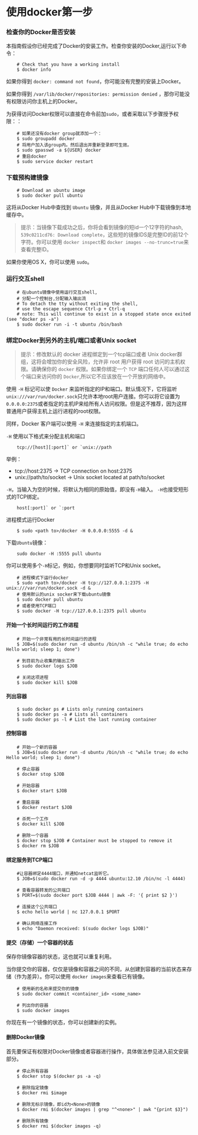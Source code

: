 # 使用docker第一步


### 检查你的Docker是否安装

本指南假设你已经完成了Docker的安装工作。检查你安装的Docker,运行以下命令：

```
	# Check that you have a working install
	$ docker info
```

如果你得到 `docker: command not found`，你可能没有完整的安装上Docker。

如果你得到 `/var/lib/docker/repositories: permission denied` ，那你可能没有权限访问你主机上的Docker。

为获得访问Docker权限可以直接在命令前加`sudo`，或者采取以下步骤授予权限：：

```
	# 如果还没有docker group就添加一个：
	$ sudo groupadd docker
	# 将用户加入该group内。然后退出并重新登录即可生效。
	$ sudo gpasswd -a ${USER} docker
	# 重启docker
	$ sudo service docker restart
```

### 下载预构建镜像

```
	# Download an ubuntu image
	$ sudo docker pull ubuntu
```

这将从Docker Hub中查找到 `Ubuntu` 镜像，并且从Docker Hub中下载镜像到本地缓存中。

>提示：当镜像下载成功之后，你将会看到镜像的短id一个12字符的hash, `539c0211cd76: Download complete`，这些短的镜像IDS是完整ID的前12个字符。你可以使用 `docker inspect`和 `docker images --no-trunc=true`来查看完整ID。

如果你使用OS X，你可以使用 `sudo`。

### 运行交互shell

```
	# 在ubuntu镜像中使用运行交互shell,
	# 分配一个控制台,分配输入输出流
	# To detach the tty without exiting the shell,
	# use the escape sequence Ctrl-p + Ctrl-q
	# note: This will continue to exist in a stopped state once exited (see "docker ps -a")
	$ sudo docker run -i -t ubuntu /bin/bash
```

### 绑定Docker到另外的主机/端口或者Unix socket

>提示：修改默认的 docker 进程绑定到一个tcp端口或者 Unix docker群组，这将会增加你的安全风险，允许非 root 用户获得 root 访问的主机权限。请确保你的 `docker` 权限。如果你绑定一个 `TCP` 端口任何人可以通过这个端口来访问你的 `Docker`,所以它不应该放在一个开放的网络中。

使用 `-H` 标记可以使 `Docker` 来监听指定的IP和端口。默认情况下，它将监听 `unix:///var/run/docker.sock`只允许本地root用户连接。你可以将它设置为 `0.0.0.0:2375`或者指定的主机IP来给所有人访问权限。但是这不推荐，因为这样普通用户获得主机上运行进程的root权限。

同样，Docker 客户端可以使用 `-H` 来连接指定的主机端口。

`-H` 使用以下格式来分配主机和端口

```
	tcp://[host][:port]` or `unix://path
```

举例：

+ tcp://host:2375 -> TCP connection on host:2375
+ unix://path/to/socket -> Unix socket located at path/to/socket

`-H`，当输入为空的时候，将默认为相同的原始值，即没有`-H`输入。
`-H`也接受短形式的TCP绑定。

```
	host[:port]` or `:port
```

进程模式运行Docker

```
	$ sudo <path to>/docker -H 0.0.0.0:5555 -d &
```

下载`Ubuntu`镜像：

```
	sudo docker -H :5555 pull ubuntu
```

你可以使用多个`-H`标记，例如，你想要同时监听TCP和Unix socket。

```
	# 进程模式下运行docker
	$ sudo <path to>/docker -H tcp://127.0.0.1:2375 -H unix:///var/run/docker.sock -d &
	# 使用默认的unix socker来下载ubuntu镜像
	$ sudo docker pull ubuntu
	# 或者使用TCP端口
	$ sudo docker -H tcp://127.0.0.1:2375 pull ubuntu
```

#### 开始一个长时间运行的工作进程

```
	# 开始一个非常有用的长时间运行的进程
	$ JOB=$(sudo docker run -d ubuntu /bin/sh -c "while true; do echo Hello world; sleep 1; done")
	
	# 到目前为止收集的输出工作
	$ sudo docker logs $JOB
	
	# 关闭这项进程
	$ sudo docker kill $JOB
```

#### 列出容器

```
	$ sudo docker ps # Lists only running containers
	$ sudo docker ps -a # Lists all containers
	$ sudo docker ps -l # List the last running container
```

#### 控制容器

```
	# 开始一个新的容器
	$ JOB=$(sudo docker run -d ubuntu /bin/sh -c "while true; do echo Hello world; sleep 1; done")
	
	# 停止容器
	$ docker stop $JOB
	
	# 开始容器
	$ docker start $JOB
	
	# 重启容器
	$ docker restart $JOB
	
	# 杀死一个工作
	$ docker kill $JOB
	
	# 删除一个容器
	$ docker stop $JOB # Container must be stopped to remove it
	$ docker rm $JOB
```

#### 绑定服务到TCP端口

```
	#让容器绑定4444端口，并通知netcat监听它。
	$ JOB=$(sudo docker run -d -p 4444 ubuntu:12.10 /bin/nc -l 4444)
	
	# 查看容器转发的公共端口
	$ PORT=$(sudo docker port $JOB 4444 | awk -F: '{ print $2 }')
	
	# 连接这个公共端口
	$ echo hello world | nc 127.0.0.1 $PORT
	
	# 确认网络连接工作
	$ echo "Daemon received: $(sudo docker logs $JOB)"
```

#### 提交（存储）一个容器的状态

保存你镜像容器的状态，这也就可以重复利用。

当你提交你的容器，仅仅是镜像和容器之间的不同，从创建到容器的当前状态来存储（作为差异）。你可以使用 `docker images`来查看已有镜像。

```
	# 使用新的名称来提交你的镜像
	$ sudo docker commit <container_id> <some_name>
	
	# 列出你的容器
	$ sudo docker images
```

你现在有一个镜像的状态，你可以创建新的实例。

#### 删除Docker镜像

首先要保证有权限对Docker镜像或者容器进行操作，具体做法参见进入前文安装部分。

```
	# 停止所有容器
	$ docker stop $(docker ps -a -q)
	
	# 删除指定镜像
	$ docker rmi $image
	
	# 删除无标示镜像，即id为<None>的镜像
	$ docker rmi $(docker images | grep "^<none>" | awk "{print $3}")
	
	# 删除所有镜像
	$ docker rmi $(docker images -q)
```

